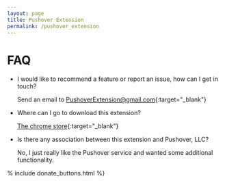 ```yaml
---
layout: page
title: Pushover Extension
permalink: /pushover_extension
---
```


# FAQ

- I would like to recommend a feature or report an issue, how can I get in touch?

  Send an email to [PushoverExtension@gmail.com](mailto:PushoverExtension@gmail.com){:target="_blank"}

  
- Where can I go to download this extension?

  [The chrome store](https://chrome.google.com/webstore/detail/fcmngfmocgakhjghfmgbbhlkenccgpdh){:target="_blank"}
  
- Is there any association between this extension and Pushover, LLC?

  No, I just really like the Pushover service and wanted some additional functionality.
  
% include donate_buttons.html %}

